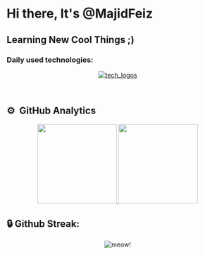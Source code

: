 # Hi there, It's @MajidFeiz

## Learning New Cool Things ;)


### Daily used technologies:

<p style="text-align: center">
  <a href="https://skillicons.dev">
    <img src="https://skillicons.dev/icons?i=python,javascript,php,laravel,docker,git,github,gitlab,html,css,linux,postgresql,aws,redis,nginx,kubernetes,golang,react,stackoverflow"  alt="tech_logos"/>
  </a>
</p>

</br>

<h2>⚙️ &nbsp;GitHub Analytics</h2>
<p align="center">
<a href="https://github.com/majidfeiz">
  <img height="180em" src="https://github-readme-stats-eight-theta.vercel.app/api?username=majidfeiz&show_icons=true&theme=algolia&include_all_commits=true&count_private=true"/>
  <img height="180em" src="https://github-readme-stats-eight-theta.vercel.app/api/top-langs/?username=majidfeiz&layout=compact&langs_count=10&hide=html&theme=algolia"/>
</a>
</p>
<h2>🔒 Github Streak:</h2>
<p align="center"><img align="center" src="https://github-readme-streak-stats.herokuapp.com/?user=majidfeiz&" alt="meow!" /></p>
